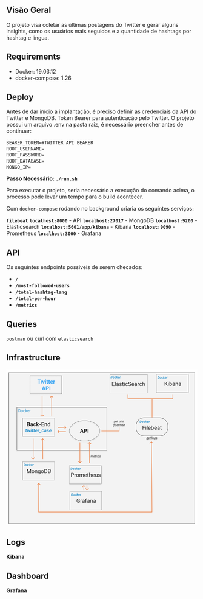 ## Visão Geral
O projeto visa coletar as últimas postagens do Twitter e gerar alguns
insights, como os usuários mais seguidos e a quantidade de hashtags por hashtag e
língua.

## Requirements 

* Docker: 19.03.12
* docker-compose: 1.26

## Deploy

Antes de dar início a implantação, é preciso definir as credenciais da API do Twitter e MongoDB.
Token Bearer para autenticação pelo Twitter. O projeto possui um arquivo .env na pasta raiz, é necessário preencher antes de continuar:

```
BEARER_TOKEN=#TWITTER API BEARER
ROOT_USERNAME=
ROOT_PASSWORD=
ROOT_DATABASE=
MONGO_IP=
```


**Passo Necessário: `./run.sh`**

Para executar o projeto, seria necessário a execução do comando acima, o processo pode levar um tempo para o build acontecer.


Com `docker-compose` rodando no background criaria os seguintes serviços:

**`filebeat`** 
**`localhost:8000`** - API
**`localhost:27017`** - MongoDB
**`localhost:9200`** - Elasticsearch
**`localhost:5601/app/kibana`** - Kibana
**`localhost:9090`** - Prometheus
**`localhost:3000`** - Grafana


## API

Os seguintes endpoints possíveis de serem checados:

* **`/`** 
* **`/most-followed-users`** 
* **`/total-hashtag-lang`** 
* **`/total-per-hour`** 
* **`/metrics`** 

## Queries

`postman` ou curl com `elasticsearch`

## Infrastructure

![infrastructure](https://github.com/dgoscn/sre-case/blob/main/infra_design/infra_design.png)


## Logs
**Kibana**

## Dashboard 
**Grafana**
